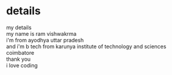 # details
my details 
<br>
my name is ram vishwakrma 
<br>
i'm from ayodhya uttar pradesh 
<br >
and i'm b tech from karunya institute of technology and sciences coimbatore 
<br>
thank you 
<br>
i love coding 
